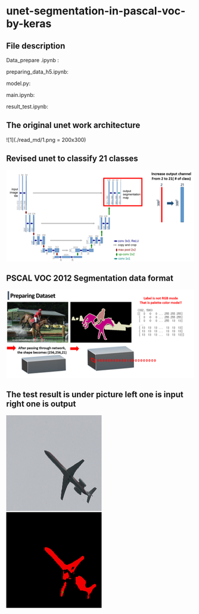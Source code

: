 # unet-segmentation-in-pascal-voc-by-keras

## File description
Data_prepare .ipynb :    


preparing_data_h5.ipynb:   



model.py:   


main.ipynb:  



result_test.ipynb:  





## The original unet work architecture 
![1](./read_md/1.png = 200x300)















## Revised unet to classify 21 classes
![2](./read_md/2.png)















## PSCAL VOC 2012 Segmentation data format
![3](./read_md/3.png)















## The test result is under picture left one is input right one is output
![4](./read_md/4.png) ![5](./read_md/5.png)








